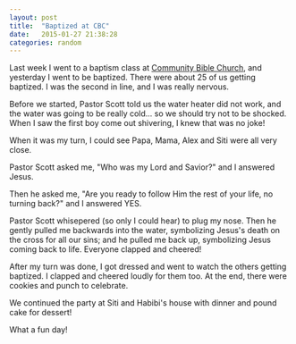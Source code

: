 ```yaml
---
layout: post
title:  "Baptized at CBC"
date:   2015-01-27 21:38:28
categories: random
---
```

Last week I went to a baptism class at [Community Bible Church](http://www.communitybible.com),
and yesterday I went to be baptized.  There were about 25 of us getting baptized.  I was the 
second in line, and I was really nervous.

Before we started, Pastor Scott told us the water heater did not work, and the water was going to
be really cold... so we should try not to be shocked.  When I saw the first boy come out shivering,
I knew that was no joke!

When it was my turn, I could see Papa, Mama, Alex and Siti were all very close.

Pastor Scott asked me, "Who was my Lord and Savior?" and I answered Jesus.

Then he asked me, "Are you ready to follow Him the rest of your life, no turning back?" and I answered YES.

Pastor Scott whisepered (so only I could hear) to plug my nose.  Then he gently pulled me backwards
into the water, symbolizing Jesus's death on the cross for all our sins; and he pulled me back up,
symbolizing Jesus coming back to life.  Everyone clapped and cheered!

After my turn was done, I got dressed and went to watch the others getting baptized.  I clapped and
cheered loudly for them too.  At the end, there were cookies and punch to celebrate.

We continued the party at Siti and Habibi's house with dinner and pound cake for dessert!

What a fun day!
